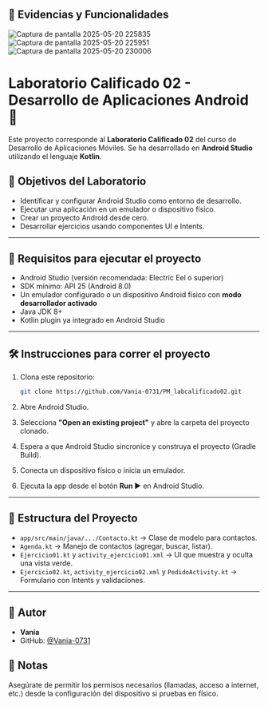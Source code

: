 

## 🧪 Evidencias y Funcionalidades
![Captura de pantalla 2025-05-20 225835](https://github.com/user-attachments/assets/46b31070-7ee9-49d4-bf0c-a8fc4dbacdbd)
![Captura de pantalla 2025-05-20 225951](https://github.com/user-attachments/assets/bae1ff2c-63c1-4716-885c-aa605455595a)
![Captura de pantalla 2025-05-20 230006](https://github.com/user-attachments/assets/9b6b1862-69b3-48b4-9e30-5e83b5b34775)

# Laboratorio Calificado 02 - Desarrollo de Aplicaciones Android 📱

Este proyecto corresponde al **Laboratorio Calificado 02** del curso de Desarrollo de Aplicaciones Móviles. Se ha desarrollado en **Android Studio** utilizando el lenguaje **Kotlin**.

## 📌 Objetivos del Laboratorio

- Identificar y configurar Android Studio como entorno de desarrollo.
- Ejecutar una aplicación en un emulador o dispositivo físico.
- Crear un proyecto Android desde cero.
- Desarrollar ejercicios usando componentes UI e Intents.

---

## 🚀 Requisitos para ejecutar el proyecto

- Android Studio (versión recomendada: Electric Eel o superior)
- SDK mínimo: API 25 (Android 8.0)
- Un emulador configurado o un dispositivo Android físico con **modo desarrollador activado**
- Java JDK 8+
- Kotlin plugin ya integrado en Android Studio

---

## 🛠️ Instrucciones para correr el proyecto

1. Clona este repositorio:
   ```bash
   git clone https://github.com/Vania-0731/PM_labcalificado02.git
   ```

2. Abre Android Studio.

3. Selecciona **"Open an existing project"** y abre la carpeta del proyecto clonado.

4. Espera a que Android Studio sincronice y construya el proyecto (Gradle Build).

5. Conecta un dispositivo físico o inicia un emulador.

6. Ejecuta la app desde el botón **Run ▶️** en Android Studio.

---

## 📂 Estructura del Proyecto

- `app/src/main/java/.../Contacto.kt` → Clase de modelo para contactos.
- `Agenda.kt` → Manejo de contactos (agregar, buscar, listar).
- `Ejercicio01.kt` y `activity_ejercicio01.xml` → UI que muestra y oculta una vista verde.
- `Ejercicio02.kt`, `activity_ejercicio02.xml` y `PedidoActivity.kt` → Formulario con Intents y validaciones.

---

## 📎 Autor

- **Vania**  
- GitHub: [@Vania-0731](https://github.com/Vania-0731)


## 📌 Notas

Asegúrate de permitir los permisos necesarios (llamadas, acceso a internet, etc.) desde la configuración del dispositivo si pruebas en físico.
